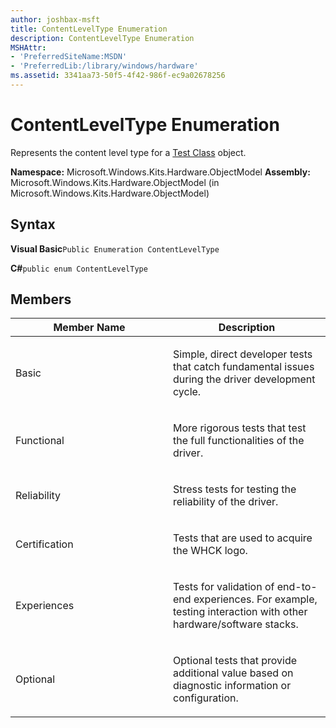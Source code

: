```yaml
---
author: joshbax-msft
title: ContentLevelType Enumeration
description: ContentLevelType Enumeration
MSHAttr:
- 'PreferredSiteName:MSDN'
- 'PreferredLib:/library/windows/hardware'
ms.assetid: 3341aa73-50f5-4f42-986f-ec9a02678256
---
```


# ContentLevelType Enumeration


Represents the content level type for a [Test Class](test-class.md) object.

**Namespace:** Microsoft.Windows.Kits.Hardware.ObjectModel **Assembly:** Microsoft.Windows.Kits.Hardware.ObjectModel (in Microsoft.Windows.Kits.Hardware.ObjectModel)

## Syntax


**Visual Basic**`Public Enumeration ContentLevelType`

**C#**`public enum ContentLevelType`

## Members


<table>
<colgroup>
<col width="50%" />
<col width="50%" />
</colgroup>
<thead>
<tr class="header">
<th>Member Name</th>
<th>Description</th>
</tr>
</thead>
<tbody>
<tr class="odd">
<td><p>Basic</p></td>
<td><p>Simple, direct developer tests that catch fundamental issues during the driver development cycle.</p></td>
</tr>
<tr class="even">
<td><p>Functional</p></td>
<td><p>More rigorous tests that test the full functionalities of the driver.</p></td>
</tr>
<tr class="odd">
<td><p>Reliability</p></td>
<td><p>Stress tests for testing the reliability of the driver.</p></td>
</tr>
<tr class="even">
<td><p>Certification</p></td>
<td><p>Tests that are used to acquire the WHCK logo.</p></td>
</tr>
<tr class="odd">
<td><p>Experiences</p></td>
<td><p>Tests for validation of end-to-end experiences. For example, testing interaction with other hardware/software stacks.</p></td>
</tr>
<tr class="even">
<td><p>Optional</p></td>
<td><p>Optional tests that provide additional value based on diagnostic information or configuration.</p></td>
</tr>
</tbody>
</table>

 

 

 






